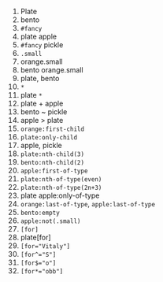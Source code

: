 1. Plate
2. bento
3. `#fancy`
4. plate apple
5. `#fancy` pickle
6. `.small`
7. orange.small
8. bento orange.small
9. plate, bento
10. `*`
11. plate `*`
12. plate + apple
13. bento ~ pickle
14. apple > plate
15. `orange:first-child`
16. `plate:only-child`
17. apple, pickle
18. `plate:nth-child(3)`
19. `bento:nth-child(2)`
20. `apple:first-of-type`
21. `plate:nth-of-type(even)`
22. `plate:nth-of-type(2n+3)`
23. plate apple:only-of-type
24. `orange:last-of-type`, `apple:last-of-type`
25. `bento:empty`
26. `apple:not(.small)`
27. `[for]`
28. plate[for]
29. `[for="Vitaly"]`
30. `[for^="S"]`
31. `[for$="o"]`
32. `[for*="obb"]`